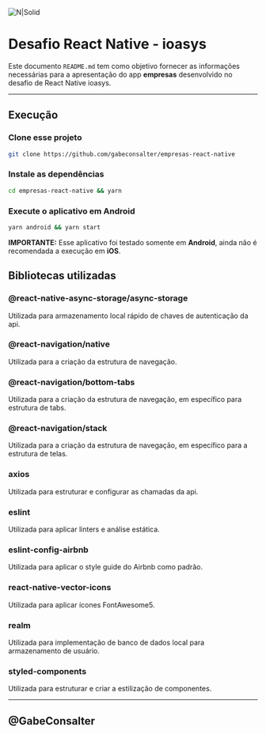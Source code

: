 ![N|Solid](logo_ioasys.png)

# Desafio React Native - ioasys

Este documento `README.md` tem como objetivo fornecer as informações necessárias para a apresentação do app **empresas** desenvolvido no desafio de React Native ioasys.

---

## Execução

### Clone esse projeto
```bash
git clone https://github.com/gabeconsalter/empresas-react-native
```

### Instale as dependências
```bash
cd empresas-react-native && yarn
```

### Execute o aplicativo em Android
```bash
yarn android && yarn start
```

**IMPORTANTE:** Esse aplicativo foi testado somente em **Android**, ainda não é recomendada a execução em **iOS**.

## Bibliotecas utilizadas

### @react-native-async-storage/async-storage
Utilizada para armazenamento local rápido de chaves de autenticação da api.

### @react-navigation/native
Utilizada para a criação da estrutura de navegação.

### @react-navigation/bottom-tabs
Utilizada para a criação da estrutura de navegação, em específico para estrutura de tabs.

### @react-navigation/stack
Utilizada para a criação da estrutura de navegação, em específico para a estrutura de telas.

### axios
Utilizada para estruturar e configurar as chamadas da api.

### eslint
Utilizada para aplicar linters e análise estática.

### eslint-config-airbnb
Utilizada para aplicar o style guide do Airbnb como padrão.

### react-native-vector-icons
Utilizada para aplicar ícones FontAwesome5.

### realm
Utilizada para implementação de banco de dados local para armazenamento de usuário.

### styled-components
Utilizada para estruturar e criar a estilização de componentes.

---

## @GabeConsalter
